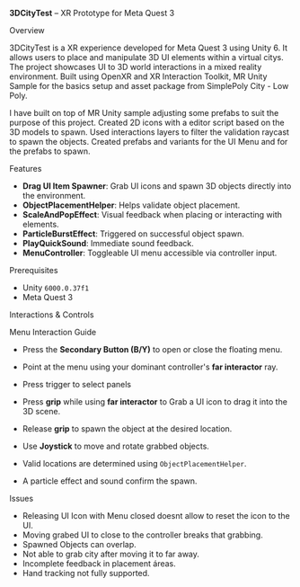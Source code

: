**3DCityTest** – XR Prototype for Meta Quest 3

Overview

3DCityTest is a XR experience developed for Meta Quest 3 using Unity 6. 
It allows users to place and manipulate 3D UI elements within a virtual citys. 
The project showcases UI to 3D world interactions in a mixed reality environment.
Built using OpenXR and XR Interaction Toolkit, MR Unity Sample for the basics setup and asset package from SimplePoly City - Low Poly.

I have built on top of MR Unity sample adjusting some prefabs to suit the purpose of this project.
Created 2D icons with a editor script based on the 3D models to spawn.
Used interactions layers to filter the validation raycast to spawn the objects.
Created prefabs and variants for the UI Menu and for the prefabs to spawn. 

Features

*  **Drag UI Item Spawner**: Grab UI icons and spawn 3D objects directly into the environment.
*  **ObjectPlacementHelper**: Helps validate object placement.
*  **ScaleAndPopEffect**: Visual feedback when placing or interacting with elements.
*  **ParticleBurstEffect**: Triggered on successful object spawn.
*  **PlayQuickSound**: Immediate sound feedback.
*  **MenuController**: Toggleable UI menu accessible via controller input.

 Prerequisites

* Unity `6000.0.37f1`
* Meta Quest 3 


Interactions & Controls

Menu Interaction Guide

* Press the **Secondary Button (B/Y)** to open or close the floating menu.
* Point at the menu using your dominant controller's **far interactor** ray.
* Press trigger to select panels
* Press **grip** while using **far interactor** to Grab a UI icon to drag it into the 3D scene.
* Release **grip** to spawn the object at the desired location.
* Use **Joystick** to move and rotate grabbed objects.

* Valid locations are determined using `ObjectPlacementHelper`.
* A particle effect and sound confirm the spawn.
       
 Issues

* Releasing UI Icon with Menu closed doesnt allow to reset the icon to the UI.
* Moving grabed UI to close to the controller breaks that grabbing.
* Spawned Objects can overlap.
* Not able to grab city after moving it to far away.
* Incomplete feedback in placement áreas.
* Hand tracking not fully supported.

